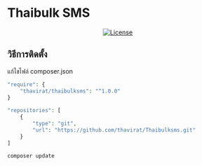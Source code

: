# Thaibulk SMS
<p align="center">
<a href="https://packagist.org/packages/laravel/framework"><img src="https://poser.pugx.org/laravel/framework/license.svg" alt="License"></a>
</p>

## วิธีการติดตั้ง
<p>แก้ไขไฟล์ composer.json</p>

```php
"require": {
    "thavirat/thaibulksms": "^1.0.0"
}
    
"repositories": [
    {
        "type": "git",
        "url": "https://github.com/thavirat/Thaibulksms.git"
    }
]
```

```php
composer update
```

